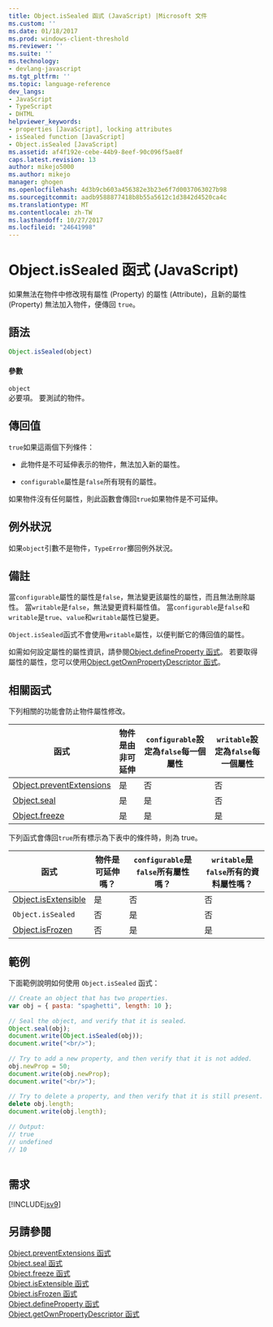 ```yaml
---
title: Object.isSealed 函式 (JavaScript) |Microsoft 文件
ms.custom: ''
ms.date: 01/18/2017
ms.prod: windows-client-threshold
ms.reviewer: ''
ms.suite: ''
ms.technology:
- devlang-javascript
ms.tgt_pltfrm: ''
ms.topic: language-reference
dev_langs:
- JavaScript
- TypeScript
- DHTML
helpviewer_keywords:
- properties [JavaScript], locking attributes
- isSealed function [JavaScript]
- Object.isSealed [JavaScript]
ms.assetid: af4f192e-cebe-44b9-8eef-90c096f5ae8f
caps.latest.revision: 13
author: mikejo5000
ms.author: mikejo
manager: ghogen
ms.openlocfilehash: 4d3b9cb603a456382e3b23e6f7d0037063027b98
ms.sourcegitcommit: aadb9588877418b8b55a5612c1d3842d4520ca4c
ms.translationtype: MT
ms.contentlocale: zh-TW
ms.lasthandoff: 10/27/2017
ms.locfileid: "24641998"
---
```

# <a name="objectissealed-function-javascript"></a>Object.isSealed 函式 (JavaScript)
如果無法在物件中修改現有屬性 (Property) 的屬性 (Attribute)，且新的屬性 (Property) 無法加入物件，便傳回 `true`。  
  
## <a name="syntax"></a>語法  
  
```JavaScript  
Object.isSealed(object)  
```  
  
#### <a name="parameters"></a>參數  
 `object`  
 必要項。 要測試的物件。  
  
## <a name="return-value"></a>傳回值  
 `true`如果這兩個下列條件：  
  
-   此物件是不可延伸表示的物件，無法加入新的屬性。  
  
-   `configurable`屬性是`false`所有現有的屬性。  
  
 如果物件沒有任何屬性，則此函數會傳回`true`如果物件是不可延伸。  
  
## <a name="exceptions"></a>例外狀況  
 如果`object`引數不是物件，`TypeError`擲回例外狀況。  
  
## <a name="remarks"></a>備註  
 當`configurable`屬性的屬性是`false`，無法變更該屬性的屬性，而且無法刪除屬性。 當`writable`是`false`，無法變更資料屬性值。 當`configurable`是`false`和`writable`是`true`、`value`和`writable`屬性已變更。  
  
 `Object.isSealed`函式不會使用`writable`屬性，以便判斷它的傳回值的屬性。  
  
 如需如何設定屬性的屬性資訊，請參閱[Object.defineProperty 函式](../../javascript/reference/object-defineproperty-function-javascript.md)。 若要取得屬性的屬性，您可以使用[Object.getOwnPropertyDescriptor 函式](../../javascript/reference/object-getownpropertydescriptor-function-javascript.md)。  
  
## <a name="related-functions"></a>相關函式  
 下列相關的功能會防止物件屬性修改。  
  
|函式|物件是由非可延伸|`configurable`設定為`false`每一個屬性|`writable`設定為`false`每一個屬性|  
|--------------|------------------------------------|--------------------------------------------------------|----------------------------------------------------|  
|[Object.preventExtensions](../../javascript/reference/object-preventextensions-function-javascript.md)|是|否|否|  
|[Object.seal](../../javascript/reference/object-seal-function-javascript.md)|是|是|否|  
|[Object.freeze](../../javascript/reference/object-freeze-function-javascript.md)|是|是|是|  
  
 下列函式會傳回`true`所有標示為下表中的條件時，則為 true。  
  
|函式|物件是可延伸嗎？|`configurable`是`false`所有屬性嗎？|`writable`是`false`所有的資料屬性嗎？|  
|--------------|---------------------------|---------------------------------------------------|----------------------------------------------------|  
|[Object.isExtensible](../../javascript/reference/object-isextensible-function-javascript.md)|是|否|否|  
|`Object.isSealed`|否|是|否|  
|[Object.isFrozen](../../javascript/reference/object-isfrozen-function-javascript.md)|否|是|是|  
  
## <a name="example"></a>範例  
 下面範例說明如何使用 `Object.isSealed` 函式：  
  
```JavaScript  
// Create an object that has two properties.  
var obj = { pasta: "spaghetti", length: 10 };  
  
// Seal the object, and verify that it is sealed.  
Object.seal(obj);  
document.write(Object.isSealed(obj));  
document.write("<br/>");  
  
// Try to add a new property, and then verify that it is not added.   
obj.newProp = 50;  
document.write(obj.newProp);  
document.write("<br/>");  
  
// Try to delete a property, and then verify that it is still present.   
delete obj.length;  
document.write(obj.length);  
  
// Output:  
// true  
// undefined  
// 10  
  
```  
  
## <a name="requirements"></a>需求  
 [!INCLUDE[jsv9](../../javascript/includes/jsv9-md.md)]  
  
## <a name="see-also"></a>另請參閱  
 [Object.preventExtensions 函式](../../javascript/reference/object-preventextensions-function-javascript.md)   
 [Object.seal 函式](../../javascript/reference/object-seal-function-javascript.md)   
 [Object.freeze 函式](../../javascript/reference/object-freeze-function-javascript.md)   
 [Object.isExtensible 函式](../../javascript/reference/object-isextensible-function-javascript.md)   
 [Object.isFrozen 函式](../../javascript/reference/object-isfrozen-function-javascript.md)   
 [Object.defineProperty 函式](../../javascript/reference/object-defineproperty-function-javascript.md)   
 [Object.getOwnPropertyDescriptor 函式](../../javascript/reference/object-getownpropertydescriptor-function-javascript.md)